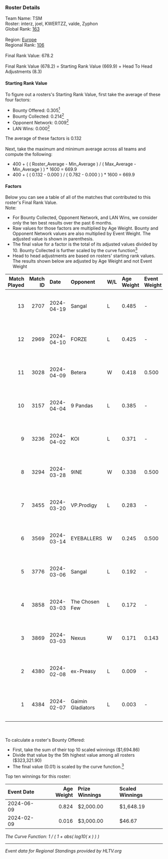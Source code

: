 ### Roster Details<br />
Team Name: TSM<br />
Roster: interz, joel, KWERTZZ, valde, Zyphon<br />
Global Rank: [163](../standings_global.md)<br />
<br />
Region: [Europe]( ../standings_europe.md)<br />
Regional Rank: [106]( ../standings_europe.md)<br />
<br />
Final Rank Value:  678.2<br />
<br />
Final Rank Value (678.2) = Starting Rank Value (669.9) + Head To Head Adjustments (8.3)<br />

#### Starting Rank Value<br />
To figure out a rosters's Starting Rank Value, first take the average of these four factors:<br />
- Bounty Offered: 0.305[<sup>1</sup>](#table2)
- Bounty Collected: 0.214[<sup>2</sup>](#table1)
- Opponent Network: 0.009[<sup>2</sup>](#table1)
- LAN Wins: 0.000[<sup>2</sup>](#table1)

The average of these factors is 0.132<br />
<br />
Next, take the maximum and minimum average across all teams and compute the following:<br />
- 400 + ( ( Roster_Average - Min_Average ) / ( Max_Average - Min_Average ) ) * 1600 = 669.9
- 400 + ( ( 0.132 - 0.000 ) / ( 0.782 - 0.000 ) ) * 1600 = 669.9


#### Factors<br />
Below you can see a table of all of the matches that contributed to this roster's Final Rank Value.<br />
Note:<br />

- For Bounty Collected, Opponent Network, and LAN Wins, we consider only the ten best results over the past 6 months.
- Raw values for those factors are multiplied by Age Weight. Bounty and Opponent Network values are also multiplied by Event Weight. The adjusted value is shown in parenthesis.
- The final value for a factor is the total of its adjusted values divided by 10. Bounty Collected is further scaled by the curve function[<sup>3</sup>](#curveFunction)
- Head to head adjustments are based on rosters' starting rank values. The results shown below are adjusted by Age Weight and not Event Weight
<span id="table1"></span><br />


| Match Played | Match ID | Date       | Opponent          | W/L | Age Weight | Event Weight | Bounty Collected | Opponent Network | LAN Wins  | H2H Adj. | Roster                               |
| -: | -: | :- | :- | :- | :- | :- | :- | :- | :- | -: | :- |
|           13 |     2707 | 2024-04-19 | Sangal            | L   | 0.485      | -            | -                | -                | -         |    -1.10 | interz, joel, KWERTZZ, valde, Zyphon |
|           12 |     2969 | 2024-04-10 | FORZE             | L   | 0.425      | -            | -                | -                | -         |    -2.61 | joel, KWERTZZ, MoDo, valde, Zyphon   |
|           11 |     3028 | 2024-04-09 | Betera            | W   | 0.418      | 0.500        | 0.005 (0.001)    | 0.038 (0.008)    | 0 (0.000) |     7.20 | joel, KWERTZZ, MoDo, valde, Zyphon   |
|           10 |     3157 | 2024-04-04 | 9 Pandas          | L   | 0.385      | -            | -                | -                | -         |    -1.60 | joel, KWERTZZ, poizon, valde, Zyphon |
|            9 |     3236 | 2024-04-02 | KOI               | L   | 0.371      | -            | -                | -                | -         |    -1.15 | joel, KWERTZZ, poizon, valde, Zyphon |
|            8 |     3294 | 2024-03-28 | 9INE              | W   | 0.338      | 0.500        | 0.000 (0.000)    | 0.067 (0.011)    | 0 (0.000) |     3.20 | joel, KWERTZZ, poizon, valde, Zyphon |
|            7 |     3455 | 2024-03-20 | VP.Prodigy        | L   | 0.283      | -            | -                | -                | -         |    -2.29 | joel, KWERTZZ, poizon, valde, Zyphon |
|            6 |     3569 | 2024-03-14 | EYEBALLERS        | W   | 0.245      | 0.500        | 0.005 (0.001)    | 0.509 (0.062)    | 0 (0.000) |     6.05 | interz, joel, MoDo, valde, Zyphon    |
|            5 |     3776 | 2024-03-06 | Sangal            | L   | 0.192      | -            | -                | -                | -         |    -0.38 | interz, JACKZ, joel, poizon, valde   |
|            4 |     3858 | 2024-03-03 | The Chosen Few    | L   | 0.172      | -            | -                | -                | -         |    -2.71 | joel, KWERTZZ, poizon, valde, Zyphon |
|            3 |     3869 | 2024-03-03 | Nexus             | W   | 0.171      | 0.143        | 0.014 (0.000)    | 0.465 (0.011)    | 0 (0.000) |     3.85 | joel, KWERTZZ, poizon, valde, Zyphon |
|            2 |     4380 | 2024-02-08 | ex-Preasy         | L   | 0.009      | -            | -                | -                | -         |    -0.10 | joel, KWERTZZ, MoDo, valde, Zyphon   |
|            1 |     4384 | 2024-02-07 | Gaimin Gladiators | L   | 0.003      | -            | -                | -                | -         |    -0.01 | joel, KWERTZZ, MoDo, valde, Zyphon   |

<br />
<span id="table2"></span><br />
To calculate a roster's Bounty Offered:<br />

- First, take the sum of their top 10 scaled winnings ($1,694.86)
- Divide that value by the 5th highest value among all rosters ($323,321.90)
- The final value (0.01) is scaled by the curve function.[<sup>3</sup>](#curveFunction)

Top ten winnings for this roster:<br />

| Event Date | Age Weight | Prize Winnings | Scaled Winnings |
| :- | -: | :- | :- |
| 2024-06-09 |      0.824 | $2,000.00      | $1,648.19       |
| 2024-02-09 |      0.016 | $3,000.00      | $46.67          |


<span id="curveFunction"></span>_The Curve Function: 1 / ( 1 + abs( log10( x ) ) )_<br />

---
_Event data for Regional Standings provided by HLTV.org_<br />
